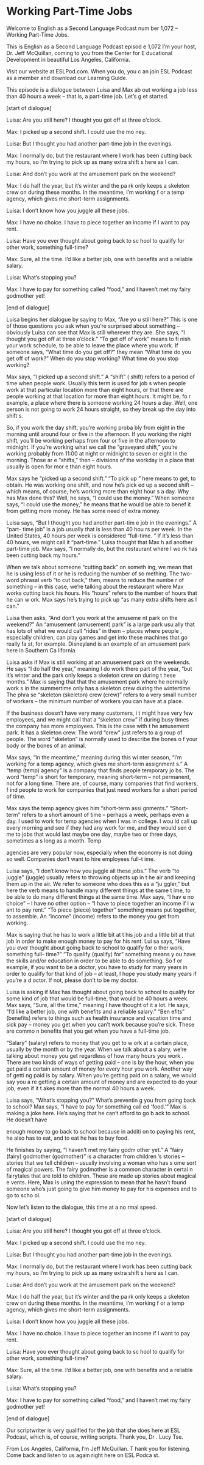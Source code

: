 # Working Part-Time Jobs

Welcome to English as a Second Language Podcast num ber 1,072 – Working Part-Time Jobs. 

This is English as a Second Language Podcast episod e 1,072 I’m your host, Dr. Jeff McQuillan, coming to you from the Center for E ducational Development in beautiful Los Angeles, California. 

Visit our website at ESLPod.com. When you do, you c an join ESL Podcast as a member and download our Learning Guide.  

This episode is a dialogue between Luisa and Max ab out working a job less than 40 hours a week – that is, a part-time job. Let’s g et started.  

[start of dialogue] 

Luisa: Are you still here? I thought you got off at  three o’clock. 

Max: I picked up a second shift. I could use the mo ney. 

Luisa: But I thought you had another part-time job in the evenings. 

Max: I normally do, but the restaurant where I work  has been cutting back my hours, so I’m trying to pick up as many extra shift s here as I can. 

Luisa: And don’t you work at the amusement park on the weekend? 

Max: I do half the year, but it’s winter and the pa rk only keeps a skeleton crew on during these months. In the meantime, I’m working f or a temp agency, which gives me short-term assignments. 

Luisa: I don’t know how you juggle all these jobs. 

Max: I have no choice. I have to piece together an income if I want to pay rent. 

Luisa: Have you ever thought about going back to sc hool to qualify for other work, something full-time? 

Max: Sure, all the time. I’d like a better job, one  with benefits and a reliable salary.  

Luisa: What’s stopping you? 

Max: I have to pay for something called “food,” and  I haven’t met my fairy godmother yet! 

[end of dialogue] 

Luisa begins her dialogue by saying to Max, “Are yo u still here?” This is one of those questions you ask when you’re surprised about  something – obviously Luisa can see that Max is still wherever they are. She says, “I thought you got off at three o’clock.” “To get off of work” means to fi nish your work schedule, to be able to leave the place where you work. If someone says, “What time do you get off?” they mean “What time do you get off of work?”  When do you stop working? What time do you stop working?  

Max says, “I picked up a second shift.” A “shift” ( shift) refers to a period of time when people work. Usually this term is used for job s when people work at that particular location more than eight hours, or that there are people working at that location for more than eight hours. It might be, fo r example, a place where there is someone working 24 hours a day. Well, one person  is not going to work 24 hours straight, so they break up the day into shift s.  

So, if you work the day shift, you’re working proba bly from eight in the morning until around four or five in the afternoon. If you working the night shift, you’ll be working perhaps from four or five in the afternoon to midnight. If you’re working what we call the “graveyard shift,” you’re working probably from 11:00 at night or midnight to seven or eight in the morning. Those ar e “shifts,” then – divisions of the workday in a place that usually is open for mor e than eight hours.  

Max says he “picked up a second shift.” “To pick up ” here means to get, to obtain. He was working one shift, and now he’s pick ed up a second shift – which means, of course, he’s working more than eight hour s a day. Why has Max done this? Well, he says, “I could use the money.” When someone says, “I could use the money,” he means that he would be able to benef it from getting more money. He has some need of extra money.  

Luisa says, “But I thought you had another part-tim e job in the evenings.” A “part- time job” is a job usually that is less than 40 hou rs per week. In the United States, 40 hours per week is considered “full-time. ” If it’s less than 40 hours, we might call it “part-time.” Luisa thought that Max h ad another part-time job. Max says, “I normally do, but the restaurant where I wo rk has been cutting back my hours.”   

 When we talk about someone “cutting back” on someth ing, we mean that he is using less of it or he is reducing the number of so mething. The two-word phrasal verb “to cut back,” then, means to reduce the numbe r of something – in this case, we’re talking about the restaurant where Max works cutting back his hours. His “hours” refers to the number of hours that he can w ork. Max says he’s trying to pick up “as many extra shifts here as I can.”  

Luisa then asks, “And don’t you work at the amuseme nt park on the weekend?” An “amusement (amusement) park” is a large park usu ally that has lots of what we would call “rides” in them – places where people , especially children, can play games and get into these machines that go really fa st, for example. Disneyland is an example of an amusement park here in Southern Ca lifornia.  

Luisa asks if Max is still working at an amusement park on the weekends. He says “I do half the year,” meaning I do work there part of the year, “but it’s winter and the park only keeps a skeleton crew on during t hese months.” Max is saying that that the amusement park where he normally work s in the summertime only has a skeleton crew during the wintertime. The phra se “skeleton (skeleton) crew (crew)” refers to a very small number of workers – the minimum number of workers you can have at a place.  

If the business doesn’t have very many customers, i t might have very few employees, and we might call that a “skeleton crew”  if during busy times the company has more employees. This is the case with t he amusement park. It has a skeleton crew. The word “crew” just refers to a g roup of people. The word “skeleton” is normally used to describe the bones o f your body or the bones of an animal.  

Max says, “In the meantime,” meaning during this wi nter season, “I’m working for a temp agency, which gives me short-term assignment s.” A “temp (temp) agency” is a company that finds people temporary jo bs. The word “temp” is short for temporary, meaning short-term – not permanent, not for a long time. There are, of course, many companies that find workers, f ind people to work for companies that just need workers for a short period  of time.  

Max says the temp agency gives him “short-term assi gnments.” “Short-term” refers to a short amount of time – perhaps a week, perhaps even a day. I used to work for temp agencies when I was in college. I wou ld call up every morning and see if they had any work for me, and they would sen d me to jobs that would last maybe one day, maybe two or three days, sometimes a s long as a month. Temp  

agencies are very popular now, especially when the economy is not doing so well. Companies don’t want to hire employees full-t ime. 

Luisa says, “I don’t know how you juggle all these jobs.” The verb “to juggle” (juggle) usually refers to throwing objects up in t he air and keeping them up in the air. We refer to someone who does this as a “ju ggler,” but here the verb means to handle many different things at the same t ime, to be able to do many different things at the same time. Max says, “I hav e no choice” – I have no other option – “I have to piece together an income if I w ant to pay rent.” “To piece (piece) together” something means put together, to assemble. An “income” (income) refers to the money you get from working.  

Max is saying that he has to work a little bit at t his job and a little bit at that job in order to make enough money to pay for his rent. Lui sa says, “Have you ever thought about going back to school to qualify for o ther work, something full- time?” “To qualify (qualify) for” something means y ou have the skills and/or education in order to be able to do something. So f or example, if you want to be a doctor, you have to study for many years in order  to qualify for that kind of job – at least, I hope you study many years if you’re a d octor. If not, please don’t to be my doctor.  

Luisa is asking if Max has thought about going back  to school to qualify for some kind of job that would be full-time, that would be 40 hours a week. Max says, “Sure, all the time,” meaning I have thought of it a lot. He says, “I’d like a better job, one with benefits and a reliable salary.” “Ben efits” (benefits) refers to things such as health insurance and vacation time and sick  pay – money you get when you can’t work because you’re sick. These are commo n benefits that you get when you have a full-time job.  

“Salary” (salary) refers to money that you get to w ork at a certain place, usually by the month or by the year. When we talk about a s alary, we’re talking about money you get regardless of how many hours you work . There are two kinds of ways of getting paid – one is by the hour, when you  get paid a certain amount of money for every hour you work. Another way of getti ng paid is by salary. When you’re getting paid on a salary, we would say you a re getting a certain amount of money and are expected to do your job, even if it t akes more than the normal 40 hours a week.  

Luisa says, “What’s stopping you?” What’s preventin g you from going back to school? Max says, “I have to pay for something call ed ‘food.’” Max is making a joke here. He’s saying that he can’t afford to go b ack to school. He doesn’t have  

enough money to go back to school because in additi on to paying his rent, he also has to eat, and to eat he has to buy food.  

He finishes by saying, “I haven’t met my fairy godm other yet.” A “fairy (fairy) godmother (godmother)” is a character from children ’s stories – stories that we tell children – usually involving a woman who has s ome sort of magical powers. The fairy godmother is a common character in certai n fairytales that are told to children. These are made up stories about magical e vents. Here, Max is using the expression to mean that he hasn’t found someone  who’s just going to give him money to pay for his expenses and to go to scho ol.  

Now let’s listen to the dialogue, this time at a no rmal speed.  

[start of dialogue] 

Luisa: Are you still here? I thought you got off at  three o’clock. 

Max: I picked up a second shift. I could use the mo ney. 

Luisa: But I thought you had another part-time job in the evenings. 

Max: I normally do, but the restaurant where I work  has been cutting back my hours, so I’m trying to pick up as many extra shift s here as I can. 

Luisa: And don’t you work at the amusement park on the weekend? 

Max: I do half the year, but it’s winter and the pa rk only keeps a skeleton crew on during these months. In the meantime, I’m working f or a temp agency, which gives me short-term assignments. 

Luisa: I don’t know how you juggle all these jobs. 

Max: I have no choice. I have to piece together an income if I want to pay rent. 

Luisa: Have you ever thought about going back to sc hool to qualify for other work, something full-time? 

Max: Sure, all the time. I’d like a better job, one  with benefits and a reliable salary.  

Luisa: What’s stopping you? 

 Max: I have to pay for something called “food,” and  I haven’t met my fairy godmother yet! 

[end of dialogue] 

Our scriptwriter is very qualified for the job that  she does here at ESL Podcast, which is, of course, writing scripts. Thank you, Dr . Lucy Tse. 

From Los Angeles, California, I’m Jeff McQuillan. T hank you for listening. Come back and listen to us again right here on ESL Podca st. 

